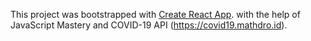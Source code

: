 This project was bootstrapped with [Create React App](https://github.com/facebook/create-react-app).
with the help of  JavaScript Mastery and COVID-19 API (https://covid19.mathdro.id).   
